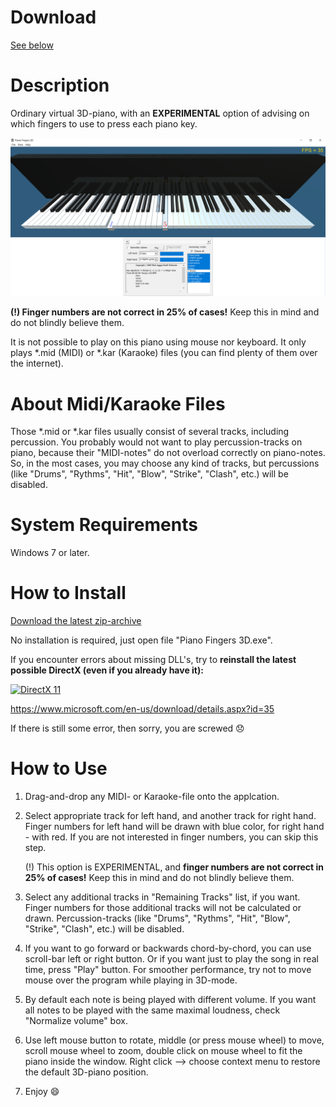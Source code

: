 
# Download

[See below](#how-to-install)

# Description

Ordinary virtual 3D-piano, with an **EXPERIMENTAL** option of advising on which fingers to use to press each piano key.

[![](Screenshot.png 'Screenshot')](https://GitHub.com/BShakhovsky/PianoFingers3D/releases/download/2017-02-21/PianoFingers3D.zip)

**(!) Finger numbers are not correct in 25% of cases!**  Keep this in mind and do not blindly believe them.

It is not possible to play on this piano using mouse nor keyboard.  It only plays *.mid (MIDI) or *.kar (Karaoke) files (you can find plenty of them over the internet).


# About Midi/Karaoke Files

Those *.mid or *.kar files usually consist of several tracks, including percussion.  You probably would not want to play percussion-tracks on piano, because their "MIDI-notes" do not overload correctly on piano-notes.  So, in the most cases, you may choose any kind of tracks, but percussions (like "Drums", "Rythms", "Hit", "Blow", "Strike", "Clash", etc.) will be disabled.


# System Requirements

Windows 7 or later.


# How to Install

[Download the latest zip-archive](https://GitHub.com/BShakhovsky/PianoFingers3D/releases/download/2017-02-21/PianoFingers3D.zip)

No installation is required, just open file "Piano Fingers 3D.exe".

If you encounter errors about missing DLL's, try to **reinstall the latest possible DirectX (even if you already have it):**

[![](https://upload.wikimedia.org/wikipedia/commons/3/3f/Microsoft-DirectX-11-Logo-wordmark.svg 'DirectX 11')](https://www.microsoft.com/en-us/download/details.aspx?id=35)

https://www.microsoft.com/en-us/download/details.aspx?id=35

If there is still some error, then sorry, you are screwed :disappointed:


# How to Use

1. Drag-and-drop any MIDI- or Karaoke-file onto the applcation.

2. Select appropriate track for left hand, and another track for right hand.  Finger numbers for left hand will be drawn with blue color, for right hand - with red.  If you are not interested in finger numbers, you can skip this step.

   (!) This option is EXPERIMENTAL, and **finger numbers are not correct in 25% of cases!**  Keep this in mind and do not blindly believe them.

3. Select any additional tracks in "Remaining Tracks" list, if you want.  Finger numbers for those additional tracks will not be calculated or drawn.  Percussion-tracks (like "Drums", "Rythms", "Hit", "Blow", "Strike", "Clash", etc.) will be disabled.

4. If you want to go forward or backwards chord-by-chord, you can use scroll-bar left or right button.  Or if you want just to play the song in real time, press "Play" button.  For smoother performance, try not to move mouse over the program while playing in 3D-mode.

5. By default each note is being played with different volume.  If you want all notes to be played with the same maximal loudness, check "Normalize volume" box.

6. Use left mouse button to rotate, middle (or press mouse wheel) to move, scroll mouse wheel to zoom, double click on mouse wheel to fit the piano inside the window.  Right click --> choose context menu to restore the default 3D-piano position.

7. Enjoy :smile:
